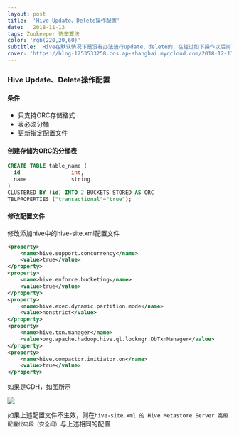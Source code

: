 ```yaml
---
layout: post
title:  'Hive Update、Delete操作配置'
date:   2018-11-13
tags: Zookeeper 选举算法
color: 'rgb(220,20,60)'
subtitle: 'Hive在默认情况下是没有办法进行update、delete的，在经过如下操作以后则可以进行以上操作'
cover: 'https://blog-1253533258.cos.ap-shanghai.myqcloud.com/2018-12-13/hive-conf.png'
---
```




### Hive Update、Delete操作配置

####  条件

- 只支持ORC存储格式
- 表必须分桶
- 更新指定配置文件

#### 创建存储为ORC的分桶表

```sql
CREATE TABLE table_name (
  id                int,
  name              string
)
CLUSTERED BY (id) INTO 2 BUCKETS STORED AS ORC
TBLPROPERTIES ("transactional"="true");
```

#### 修改配置文件

修改添加hive中的hive-site.xml配置文件

```xml
<property>
    <name>hive.support.concurrency</name>
    <value>true</value>
</property>
<property>
    <name>hive.enforce.bucketing</name>
    <value>true</value>
</property>
<property>
    <name>hive.exec.dynamic.partition.mode</name>
    <value>nonstrict</value>
</property>
<property>
    <name>hive.txn.manager</name>
    <value>org.apache.hadoop.hive.ql.lockmgr.DbTxnManager</value>
</property>
<property>
    <name>hive.compactor.initiator.on</name>
    <value>true</value>
</property>
```

如果是CDH，如图所示

![](https://blog-1253533258.cos.ap-shanghai.myqcloud.com/2018-12-13/hive-conf.png)

如果上述配置文件不生效，则在`hive-site.xml 的 Hive Metastore Server 高级配置代码段（安全阀）`与上述相同的配置